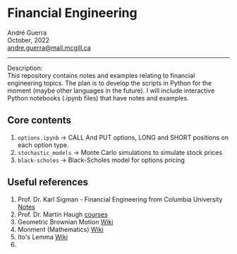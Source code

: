 # Financial Engineering
André Guerra \
October, 2022 \
andre.guerra@mail.mcgill.ca

---

Description: \
This repository contains notes and examples relating to financial engineering topics. The plan is to develop the scripts in Python for the moment (maybe other languages in the future). I will include interactive Python notebooks (.ipynb files) that have notes and examples. 

## Core contents
1. `options.ipynb` $\rightarrow$ CALL And PUT options, LONG and SHORT positions on each option type.
2. `stochastic_models` $\rightarrow$ Monte Carlo simulations to simulate stock prices
3. `black-scholes` $\rightarrow$ Black-Scholes model for options pricing

## Useful references
1. Prof. Dr. Karl Sigman - Financial Engineering from Columbia University [Notes](http://www.columbia.edu/~ks20/FE-Notes/FE-Notes-Sigman.html)
2. Prof. Dr. Martin Haugh [courses](https://martin-haugh.github.io/teaching/)
3. Geometric Brownian Motion [Wiki](https://en.wikipedia.org/wiki/Geometric_Brownian_motion) 
4. Monment (Mathematics) [Wiki](https://en.wikipedia.org/wiki/Moment_(mathematics))
5. Ito's Lemma [Wiki](https://en.wikipedia.org/wiki/It%C3%B4%27s_lemma)
6. 